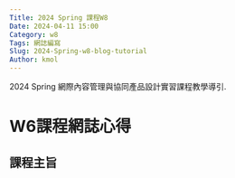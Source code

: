 ```yaml
---
Title: 2024 Spring 課程W8
Date: 2024-04-11 15:00
Category: w8
Tags: 網誌編寫
Slug: 2024-Spring-w8-blog-tutorial
Author: kmol
---
```


2024 Spring 網際內容管理與協同產品設計實習課程教學導引.

<!-- PELICAN_END_SUMMARY -->

# W6課程網誌心得

## 課程主旨
